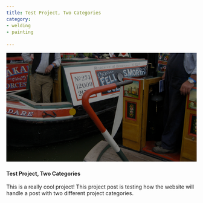 ```yaml
---
title: Test Project, Two Categories
category:
- welding
- painting

---
```

![](/uploads/cruisers1.png)

#### **Test Project, Two Categories**

This is a really cool project! This project post is testing how the website will handle a post with two different project categories.